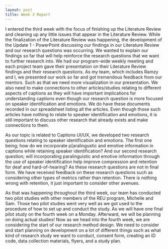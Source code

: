 ```yaml
---
layout: post
title: Week 3 Report
---
```


I entered the third week with the focus of finishing up the Literature Review and cleaning up any little issues that appear in the Literature Review. While the finalization of the Literature Review was happening, the development of the Update 1 - PowerPoint discussing our findings in our Literature Review and our research questions was occurring. We wanted to explain our findings so far that will help reinforce the research questions that we want to further research into. We had our program-wide weekly meeting and each project team gave their presentation on their Literature Review findings and their research questions. As my team, which includes Ramzy and I, we presented our work so far and got tremendous feedback from our mentors. Such as that we need more visualization in our presentation. We also need to make connections to other articles/studies relating to different aspects of captions as they will have important implications for understanding captions even though our research question is more focused on speaker identification and emotions. We do have these documents recorded in our spreadsheet listing all the articles. Even though those such articles have nothing to relate to speaker identification and emotions, it is still important to discuss other research that already exists and make connections to them.

As our topic is related to Captions UI/UX, we developed two research questions relating to speaker identification and emotions. The first one being; how do we incorporate p[aralingustic and emotive information in captions while retaining speaker identification? And our second research question; will incorporating paralinguistic and emotive information through the use of speaker identification help improve compression and retention for deaf and hard-of-hearing? As these research questions are not in final form. We have received feedback on these research questions such as considering other types of metrics rather than retention. There is nothing wrong with retention, it just important to consider other avenues. 

As that was happening throughout the third week, our team has conducted two pilot studies with other members of the REU program, Michelle and Sam. Those two pilot studies went very well as we got used to the procedure of how to set up and conduct the study. As we will have one final pilot study on the fourth week on a Monday. Afterward, we will be planning on doing actual studies! Now as we head into the fourth week, we are considering the start of our research method design. We need to consider and start planning on development on a lot of different things such as what kind of research study we want to conduct, consent form, creating an ID code, data collection materials, flyers, and a study plan.